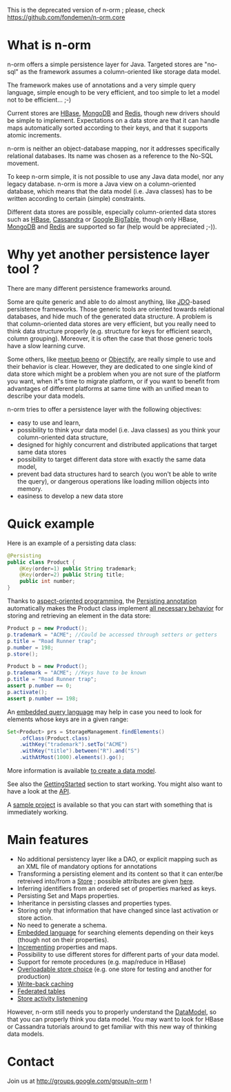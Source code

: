 This is the deprecated version of n-orm ; please, check https://github.com/fondemen/n-orm.core

# What is n-orm #

n-orm offers a simple persistence layer for Java.
Targeted stores are "no-sql" as the framework assumes a column-oriented like storage data model.

The framework makes use of annotations and a very simple query language, simple enough to be very efficient, and too simple to let a model not to be efficient... ;-)

Current stores are [HBase](http://hbase.apache.org), [MongoDB](https://www.mongodb.org/) and [Redis](http://redis.io), though new drivers should be simple to implement.
Expectations on a data store are that it can handle maps automatically sorted according to their keys, and that it supports atomic increments.

n-orm is neither an object-database mapping, nor it addresses specifically relational databases. Its name was chosen as a reference to the No-SQL movement.

To keep n-orm simple, it is not possible to use any Java data model, nor any legacy database. n-orm is more a Java view on a column-oriented database, which means that the data model (i.e. Java classes) has to be written according to certain (simple) constraints.

Different data stores are possible, especially column-oriented data stores such as [HBase](http://hbase.apache.org/), [Cassandra](http://cassandra.apache.org/) or [Google BigTable](http://labs.google.com/papers/bigtable.html), though only HBase, [MongoDB](https://github.com/fondemen/n-orm.mongo/) and [Redis](https://github.com/fondemen/n-orm.redis/) are supported so far (help would be appreciated ;-)).

# Why yet another persistence layer tool ? #

There are many different persistence frameworks around.

Some are quite generic and able to do almost anything, like [JDO](http://www.oracle.com/technetwork/java/index-jsp-135919.html)-based persistence frameworks. Those generic tools are oriented towards relational databases, and hide much of the generated data structure. A problem is that column-oriented data stores are very efficient, but you really need to think data structure properly (e.g. structure for keys for efficient search, column grouping). Moreover, it is often the case that those generic tools have a slow learning curve.

Some others, like [meetup beeno](https://github.com/ghelmling/meetup.beeno) or [Objectify](http://code.google.com/p/objectify-appengine/), are really simple to use and their behavior is clear. However, they are dedicated to one single kind of data store which might be a problem when you are not sure of the platform you want, when it"s time to migrate platform, or if you want to benefit from advantages of different platforms at same time with an unified mean to describe your data models.

n-orm tries to offer a persistence layer with the following objectives:
  * easy to use and learn,
  * possibility to think your data model (i.e. Java classes) as you think your column-oriented data structure,
  * designed for highly concurrent and distributed applications that target same data stores
  * possibility to target different data store with exactly the same data model,
  * prevent bad data structures hard to search (you won't be able to write the query), or dangerous operations like loading million objects into memory.
  * easiness to develop a new data store

# Quick example #

Here is an example of a persisting data class:
``` java
@Persisting
public class Product {
	@Key(order=1) public String trademark;
	@Key(order=2) public String title;
	public int number;
}
```

Thanks to [aspect-oriented programming](http://en.wikipedia.org/wiki/Aspect-oriented_programming), the [Persisting annotation](https://fondemen.github.io/n-orm/storage/apidocs/com/googlecode/n_orm/Persisting.html) automatically makes the Product class implement [all necessary behavior](https://fondemen.github.io/n-orm/storage/apidocs/com/googlecode/n_orm/PersistingElement.html) for storing and retrieving an element in the data store:
``` java
Product p = new Product();
p.trademark = "ACME"; //Could be accessed through setters or getters
p.title = "Road Runner trap";
p.number = 198;
p.store();
```
``` java
Product b = new Product();
p.trademark = "ACME"; //Keys have to be known
p.title = "Road Runner trap";
assert p.number == 0;
p.activate();
assert p.number == 198;
```

An [embedded query language](https://fondemen.github.io/n-orm/storage/apidocs/com/googlecode/n_orm/query/ConstraintBuilder.html) may help in case you need to look for elements whose keys are in a given range:
``` java
Set<Product> prs = StorageManagement.findElements()
	.ofClass(Product.class)
	.withKey("trademark").setTo("ACME")
	.withKey("title").between("R").and("S")
	.withAtMost(1000).elements().go();
```

More information is available [to create a data model](https://github.com/fondemen/n-orm/wiki/DataModel).

See also the [GettingStarted](https://github.com/fondemen/n-orm/wiki/GettingStarted) section to start working.
You might also want to have a look at the [API](https://github.com/fondemen/n-orm/wiki/API).

A [sample project](https://github.com/fondemen/n-orm/tree/master/sample) is available so that you can start with something that is immediately working.

# Main features #

  * No additional persistency layer like a DAO, or explicit mapping such as an XML file of mandatory options for annotations
  * Transforming a persisting element and its content so that it can enter/be retreived into/from a [Store](https://fondemen.github.io/n-orm/storage/apidocs/com/googlecode/n_orm/storeapi/Store.html) ; possible attributes are given [here](https://fondemen.github.io/n-orm/storage/apidocs/com/googlecode/n_orm/Persisting.html).
  * Inferring identifiers from an ordered set of properties marked as keys.
  * Persisting Set and Maps properties.
  * Inheritance in persisting classes and properties types.
  * Storing only that information that have changed since last activation or store action.
  * No need to generate a schema.
  * [Embedded language](https://fondemen.github.io/n-orm/storage/apidocs/com/googlecode/n_orm/query/ConstraintBuilder.html) for searching elements depending on their keys (though not on their properties).
  * [Incrementing](https://fondemen.github.io/n-orm/storage/apidocs/com/googlecode/n_orm/Incrementing.html) properties and maps.
  * Possibility to use different stores for different parts of your data model.
  * Support for remote procedures (e.g. map/reduce in HBase)
  * [Overloadable store choice](https://fondemen.github.io/n-orm/storage/apidocs/com/googlecode/n_orm/Persisting.html) (e.g. one store for testing and another for production)
  * [Write-back caching](https://fondemen.github.io/n-orm/storage/apidocs/com/googlecode/n_orm/cache/write/WriteRetentionStore.html)
  * [Federated tables](https://fondemen.github.io/n-orm/storage/apidocs/com/googlecode/n_orm/Persisting.html#federated--)
  * [Store activity listenening](https://fondemen.github.io/n-orm/storage/apidocs/com/googlecode/n_orm/PersistingElement.html#addPersistingElementListener-com.googlecode.n_orm.PersistingElementListener-)

However, n-orm still needs you to properly understand the [DataModel](https://github.com/fondemen/n-orm/wiki/DataModel), so that you can properly think you data model. You may want to look for HBase or Cassandra tutorials around to  get familiar with this new way of thinking data models.

# Contact #

Join us at http://groups.google.com/group/n-orm !
